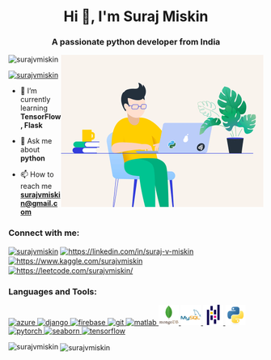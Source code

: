<h1 align="center">Hi 👋, I'm Suraj Miskin</h1>
<h3 align="center">A passionate python developer from India</h3>
<img align="right" alt="coding" width="400" src="0_zGtIUs6yiXBojG4e.gif">

<p align="left"> <img src="https://komarev.com/ghpvc/?username=surajvmiskin&label=Profile%20views&color=0e75b6&style=flat" alt="surajvmiskin" /> </p>

<p align="left"> <a href="https://twitter.com/surajvmiskin" target="blank"><img src="https://img.shields.io/twitter/follow/surajvmiskin?logo=twitter&style=for-the-badge" alt="surajvmiskin" /></a> </p>

- 🌱 I’m currently learning **TensorFlow, Flask**

- 💬 Ask me about **python**

- 📫 How to reach me **surajvmiskin@gmail.com**

<h3 align="left">Connect with me:</h3>
<p align="left">
<a href="https://twitter.com/surajvmiskin" target="blank"><img align="center" src="https://raw.githubusercontent.com/rahuldkjain/github-profile-readme-generator/master/src/images/icons/Social/twitter.svg" alt="surajvmiskin" height="30" width="40" /></a>
<a href="https://linkedin.com/in/https://linkedin.com/in/suraj-v-miskin" target="blank"><img align="center" src="https://raw.githubusercontent.com/rahuldkjain/github-profile-readme-generator/master/src/images/icons/Social/linked-in-alt.svg" alt="https://linkedin.com/in/suraj-v-miskin" height="30" width="40" /></a>
<a href="https://kaggle.com/https://www.kaggle.com/surajvmiskin" target="blank"><img align="center" src="https://raw.githubusercontent.com/rahuldkjain/github-profile-readme-generator/master/src/images/icons/Social/kaggle.svg" alt="https://www.kaggle.com/surajvmiskin" height="30" width="40" /></a>
<a href="https://www.leetcode.com/https://leetcode.com/surajvmiskin/" target="blank"><img align="center" src="https://raw.githubusercontent.com/rahuldkjain/github-profile-readme-generator/master/src/images/icons/Social/leet-code.svg" alt="https://leetcode.com/surajvmiskin/" height="30" width="40" /></a>
</p>

<h3 align="left">Languages and Tools:</h3>
<p align="left"> <a href="https://azure.microsoft.com/en-in/" target="_blank" rel="noreferrer"> <img src="https://www.vectorlogo.zone/logos/microsoft_azure/microsoft_azure-icon.svg" alt="azure" width="40" height="40"/> </a> <a href="https://www.djangoproject.com/" target="_blank" rel="noreferrer"> <img src="https://cdn.worldvectorlogo.com/logos/django.svg" alt="django" width="40" height="40"/> </a> <a href="https://firebase.google.com/" target="_blank" rel="noreferrer"> <img src="https://www.vectorlogo.zone/logos/firebase/firebase-icon.svg" alt="firebase" width="40" height="40"/> </a> <a <a href="https://git-scm.com/" target="_blank" rel="noreferrer"> <img src="https://www.vectorlogo.zone/logos/git-scm/git-scm-icon.svg" alt="git" width="40" height="40"/> </a> <a href="https://www.mathworks.com/" target="_blank" rel="noreferrer"> <img src="https://upload.wikimedia.org/wikipedia/commons/2/21/Matlab_Logo.png" alt="matlab" width="40" height="40"/> </a> <a href="https://www.mongodb.com/" target="_blank" rel="noreferrer"> <img src="https://raw.githubusercontent.com/devicons/devicon/master/icons/mongodb/mongodb-original-wordmark.svg" alt="mongodb" width="40" height="40"/> </a> <a href="https://www.mysql.com/" target="_blank" rel="noreferrer"> <img src="https://raw.githubusercontent.com/devicons/devicon/master/icons/mysql/mysql-original-wordmark.svg" alt="mysql" width="40" height="40"/> </a> <a href="https://pandas.pydata.org/" target="_blank" rel="noreferrer"> <img src="https://raw.githubusercontent.com/devicons/devicon/2ae2a900d2f041da66e950e4d48052658d850630/icons/pandas/pandas-original.svg" alt="pandas" width="40" height="40"/> </a> <a href="https://www.python.org" target="_blank" rel="noreferrer"> <img src="https://raw.githubusercontent.com/devicons/devicon/master/icons/python/python-original.svg" alt="python" width="40" height="40"/> </a> <a href="https://pytorch.org/" target="_blank" rel="noreferrer"> <img src="https://www.vectorlogo.zone/logos/pytorch/pytorch-icon.svg" alt="pytorch" width="40" height="40"/> </a> <a href="https://seaborn.pydata.org/" target="_blank" rel="noreferrer"> <img src="https://seaborn.pydata.org/_images/logo-mark-lightbg.svg" alt="seaborn" width="40" height="40"/> </a> <a href="https://www.tensorflow.org" target="_blank" rel="noreferrer"> <img src="https://www.vectorlogo.zone/logos/tensorflow/tensorflow-icon.svg" alt="tensorflow" width="40" height="40"/> </a> </p>

<p><img align="left" src="https://github-readme-stats.vercel.app/api/top-langs?username=surajvmiskin&show_icons=true&locale=en&layout=compact" alt="surajvmiskin" /></p>

<p>&nbsp;<img align="center" src="https://github-readme-stats.vercel.app/api?username=surajvmiskin&show_icons=true&locale=en" alt="surajvmiskin" /></p>

<!--<p><img align="center" src="https://github-readme-streak-stats.herokuapp.com/?user=surajvmiskin&" alt="surajvmiskin" /></p>-->
